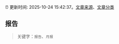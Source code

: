 :alarm_clock: 更新时间: 2025-10-24 15:42:37。[文章来源](/README.md)、[文章分类](/TAGS.md)

## 报告


> 关键字：`报告`、`月报`



